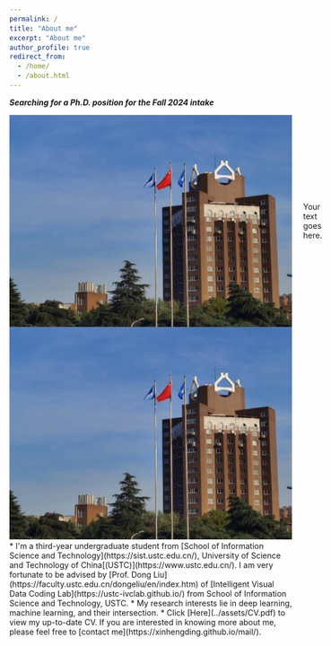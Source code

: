 ```yaml
---
permalink: /
title: "About me"
excerpt: "About me"
author_profile: true
redirect_from: 
  - /home/
  - /about.html
---
```


***Searching for a Ph.D. position for the Fall 2024 intake***

<div style="display: flex; align-items: center;">
    <img src="../images/USTC.jpg" alt="Image" style="float: left; margin-right: 20px;">
    <div style="text-align: left;">
        <p>Your text goes here.</p>
    </div>
</div>

<img src="../images/USTC.jpg" alt="USTC Campus">
* I'm a third-year undergraduate student from [School of Information Science and Technology](https://sist.ustc.edu.cn/), University of Science and Technology of China[(USTC)](https://www.ustc.edu.cn/). I am very fortunate to be advised by [Prof. Dong Liu](https://faculty.ustc.edu.cn/dongeliu/en/index.htm) of [Intelligent Visual Data Coding Lab](https://ustc-ivclab.github.io/) from School of Information Science and Technology, USTC.
* My research interests lie in deep learning, machine learning, and their intersection.
* Click [Here](../assets/CV.pdf) to view my up-to-date CV. If you are interested in knowing more about me, please feel free to [contact me](https://xinhengding.github.io/mail/).


<!--[Email](mailto:dxh3382@mail.ustc.edu.cn) / [Github](https://github.com/XinhengDing) / [Wechat](../images/wechat.jpg) -->
